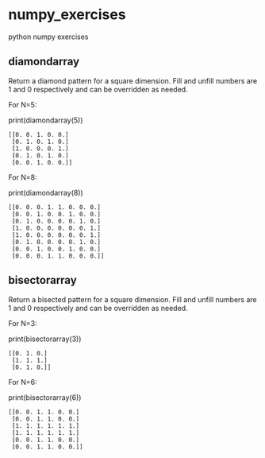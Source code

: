 # numpy_exercises
python numpy exercises

## diamondarray
Return a diamond pattern for a square dimension. Fill and unfill numbers are 1 and 0 respectively and can be overridden as needed.

For N=5:

print(diamondarray(5))

```
[[0. 0. 1. 0. 0.]
 [0. 1. 0. 1. 0.]
 [1. 0. 0. 0. 1.]
 [0. 1. 0. 1. 0.]
 [0. 0. 1. 0. 0.]]
```

For N=8:

print(diamondarray(8))

```
[[0. 0. 0. 1. 1. 0. 0. 0.]
 [0. 0. 1. 0. 0. 1. 0. 0.]
 [0. 1. 0. 0. 0. 0. 1. 0.]
 [1. 0. 0. 0. 0. 0. 0. 1.]
 [1. 0. 0. 0. 0. 0. 0. 1.]
 [0. 1. 0. 0. 0. 0. 1. 0.]
 [0. 0. 1. 0. 0. 1. 0. 0.]
 [0. 0. 0. 1. 1. 0. 0. 0.]]
```

## bisectorarray
Return a bisected pattern for a square dimension. Fill and unfill numbers are 1 and 0 respectively and can be overridden as needed.

For N=3:

print(bisectorarray(3))

```
[[0. 1. 0.]
 [1. 1. 1.]
 [0. 1. 0.]]
```

For N=6:

print(bisectorarray(6))

```
[[0. 0. 1. 1. 0. 0.]
 [0. 0. 1. 1. 0. 0.]
 [1. 1. 1. 1. 1. 1.]
 [1. 1. 1. 1. 1. 1.]
 [0. 0. 1. 1. 0. 0.]
 [0. 0. 1. 1. 0. 0.]]
```
